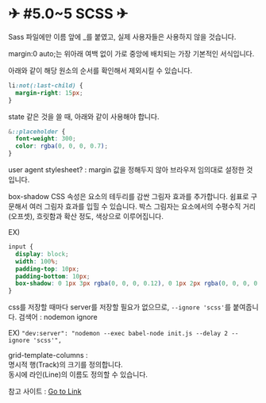 # ✈ #5.0~5 SCSS ✈

Sass 파일에만 이름 앞에 \_를 붙였고, 실제 사용자들은 사용하지 않을 것습니다.

margin:0 auto;는 위아래 여백 없이 가로 중앙에 배치되는 가장 기본적인 서식입니다.

아래와 같이 해당 원소의 순서를 확인해서 제외시킬 수 있습니다.

```css
li:not(:last-child) {
  margin-right: 15px;
}
```

state 같은 것을 쓸 때, 아래와 같이 사용해야 합니다.

```css
&::placeholder {
  font-weight: 300;
  color: rgba(0, 0, 0, 0.7);
}
```

user agent stylesheet? : margin 값을 정해두지 않아 브라우저 임의대로 설정한 것입니다.

box-shadow CSS 속성은 요소의 테두리를 감싼 그림자 효과를 추가합니다. 쉼표로 구문해서 여러 그림자 효과를 입힐 수 있습니다. 박스 그림자는 요소에서의 수평수직 거리(오프셋), 흐릿함과 확산 정도, 색상으로 이루어집니다.

EX)

```css
input {
  display: block;
  width: 100%;
  padding-top: 10px;
  padding-bottom: 10px;
  box-shadow: 0 1px 3px rgba(0, 0, 0, 0.12), 0 1px 2px rgba(0, 0, 0, 0.24);
}
```

css를 저장할 때마다 server를 저장할 필요가 없으므로, `--ignore 'scss'`를 붙여줍니다. 검색어 : nodemon ignore

EX) `"dev:server": "nodemon --exec babel-node init.js --delay 2 --ignore 'scss'",`

grid-template-columns :  
명시적 행(Track)의 크기를 정의합니다.  
동시에 라인(Line)의 이름도 정의할 수 있습니다.

참고 사이트 : [Go to Link](https://heropy.blog/2019/08/17/css-grid/)
